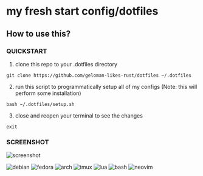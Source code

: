 # my fresh start config/dotfiles

## How to use this?

### QUICKSTART

1. clone this repo to your .dotfiles directory
```
git clone https://github.com/geloman-likes-rust/dotfiles ~/.dotfiles
```

2. run this script to programmatically setup all of my configs (Note: this will perform some installation)
```
bash ~/.dotfiles/setup.sh
```

3. close and reopen your terminal to see the changes
```
exit
```


### SCREENSHOT
![screenshot](https://raw.githubusercontent.com/geloman-likes-rust/dotfiles/main/screenshot.png)

![debian](https://img.shields.io/badge/debian-D14D72?style=for-the-badge&logo=debian&logoColor=white)
![fedora](https://img.shields.io/badge/fedora-19376D?style=for-the-badge&logo=fedora&logoColor=fff)
![arch](https://img.shields.io/badge/arch-0B2447?style=for-the-badge&logo=archlinux&logoColor=19A7CE)
![tmux](https://img.shields.io/badge/tmux-393646?style=for-the-badge&logo=tmux&logoColor=fff)
![lua](https://img.shields.io/badge/lua-62CDFF?style=for-the-badge&logo=lua&logoColor=19376D)
![bash](https://img.shields.io/badge/bash-1B2430?style=for-the-badge&logo=gnu-bash&logoColor=fff)
![neovim](https://img.shields.io/badge/neovim-62CDFF?style=for-the-badge&logo=neovim&logoColor=2B7A0B)
